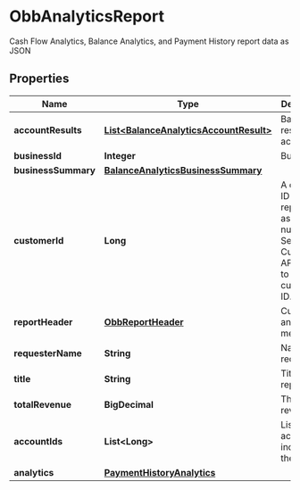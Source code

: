 

# ObbAnalyticsReport

Cash Flow Analytics, Balance Analytics, and Payment History report data as JSON

## Properties

| Name | Type | Description | Notes |
|------------ | ------------- | ------------- | -------------|
|**accountResults** | [**List&lt;BalanceAnalyticsAccountResult&gt;**](BalanceAnalyticsAccountResult.md) | Balance results per account |  [optional] |
|**businessId** | **Integer** | Business ID |  [optional] |
|**businessSummary** | [**BalanceAnalyticsBusinessSummary**](BalanceAnalyticsBusinessSummary.md) |  |  [optional] |
|**customerId** | **Long** | A customer ID represented as a number. See Add Customer API for how to create a customer ID. |  |
|**reportHeader** | [**ObbReportHeader**](ObbReportHeader.md) | Customer and report metadata |  |
|**requesterName** | **String** | Name of requester |  [optional] |
|**title** | **String** | Title of the report |  |
|**totalRevenue** | **BigDecimal** | The total revenue |  [optional] |
|**accountIds** | **List&lt;Long&gt;** | List of account IDs included in the report |  [optional] |
|**analytics** | [**PaymentHistoryAnalytics**](PaymentHistoryAnalytics.md) |  |  [optional] |



